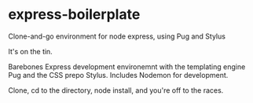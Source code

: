 # express-boilerplate
Clone-and-go environment for node express, using Pug and Stylus

It's on the tin.

Barebones Express development environemnt with the templating engine Pug and the CSS prepo Stylus. 
Includes Nodemon for development.

Clone, cd to the directory, node install, and you're off to the races.
